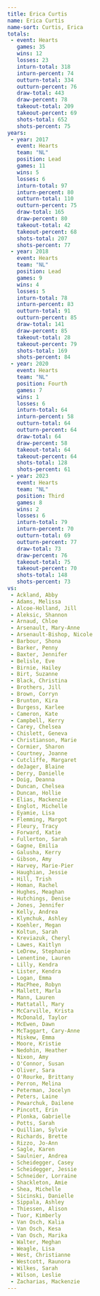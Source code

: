 ```yaml
---
title: Erica Curtis
name: Erica Curtis
name-sort: Curtis, Erica
totals:
 - event: Hearts
   games: 35
   wins: 12
   losses: 23
   inturn-total: 318
   inturn-percent: 74
   outturn-total: 334
   outturn-percent: 76
   draw-total: 443
   draw-percent: 78
   takeout-total: 209
   takeout-percent: 69
   shots-total: 652
   shots-percent: 75
years:
 - year: 2017
   event: Hearts
   team: "NL"
   position: Lead
   games: 11
   wins: 5
   losses: 6
   inturn-total: 97
   inturn-percent: 80
   outturn-total: 110
   outturn-percent: 75
   draw-total: 165
   draw-percent: 80
   takeout-total: 42
   takeout-percent: 68
   shots-total: 207
   shots-percent: 77
 - year: 2018
   event: Hearts
   team: "NL"
   position: Lead
   games: 9
   wins: 4
   losses: 5
   inturn-total: 78
   inturn-percent: 83
   outturn-total: 91
   outturn-percent: 85
   draw-total: 141
   draw-percent: 85
   takeout-total: 28
   takeout-percent: 79
   shots-total: 169
   shots-percent: 84
 - year: 2020
   event: Hearts
   team: "NL"
   position: Fourth
   games: 7
   wins: 1
   losses: 6
   inturn-total: 64
   inturn-percent: 58
   outturn-total: 64
   outturn-percent: 64
   draw-total: 64
   draw-percent: 58
   takeout-total: 64
   takeout-percent: 64
   shots-total: 128
   shots-percent: 61
 - year: 2023
   event: Hearts
   team: "NL"
   position: Third
   games: 8
   wins: 2
   losses: 6
   inturn-total: 79
   inturn-percent: 70
   outturn-total: 69
   outturn-percent: 77
   draw-total: 73
   draw-percent: 76
   takeout-total: 75
   takeout-percent: 70
   shots-total: 148
   shots-percent: 73
vs:
 - Ackland, Abby
 - Adams, Melissa
 - Alcoe-Holland, Jill
 - Aleksic, Shannon
 - Arnaud, Chloe
 - Arsenault, Mary-Anne
 - Arsenault-Bishop, Nicole
 - Barbour, Shona
 - Barker, Penny
 - Baxter, Jennifer
 - Belisle, Eve
 - Birnie, Hailey
 - Birt, Suzanne
 - Black, Christina
 - Brothers, Jill
 - Brown, Corryn
 - Brunton, Kira
 - Burgess, Karlee
 - Cameron, Kate
 - Campbell, Kerry
 - Carey, Chelsea
 - Chislett, Geneva
 - Christianson, Marie
 - Cormier, Sharon
 - Courtney, Joanne
 - Cutcliffe, Margaret
 - deJager, Blaine
 - Derry, Danielle
 - Doig, Deanna
 - Duncan, Chelsea
 - Duncan, Hollie
 - Elias, Mackenzie
 - Englot, Michelle
 - Eyamie, Lisa
 - Flemming, Margot
 - Fleury, Tracy
 - Forward, Katie
 - Fullerton, Sarah
 - Gagne, Emilia
 - Galusha, Kerry
 - Gibson, Amy
 - Harvey, Marie-Pier
 - Haughian, Jessie
 - Hill, Trish
 - Homan, Rachel
 - Hughes, Meaghan
 - Hutchings, Denise
 - Jones, Jennifer
 - Kelly, Andrea
 - Klymchuk, Ashley
 - Koehler, Megan
 - Koltun, Sarah
 - Kreviazuk, Cheryl
 - Lawes, Kaitlyn
 - LeDrew, Stephanie
 - Lenentine, Lauren
 - Lilly, Kendra
 - Lister, Kendra
 - Logan, Emma
 - MacPhee, Robyn
 - Mallett, Marla
 - Mann, Lauren
 - Mattatall, Mary
 - McCarville, Krista
 - McDonald, Taylor
 - McEwen, Dawn
 - McTaggart, Cary-Anne
 - Miskew, Emma
 - Moore, Kristie
 - Nedohin, Heather
 - Nixon, Amy
 - O'Connor, Susan
 - Oliver, Sara
 - O'Rourke, Brittany
 - Perron, Melina
 - Peterman, Jocelyn
 - Peters, Laine
 - Pewarchuk, Dailene
 - Pincott, Erin
 - Plonka, Gabrielle
 - Potts, Sarah
 - Quillian, Sylvie
 - Richards, Brette
 - Rizzo, Jo-Ann
 - Sagle, Karen
 - Saulnier, Andrea
 - Scheidegger, Casey
 - Scheidegger, Jessie
 - Schneider, Lorraine
 - Shackleton, Amie
 - Shea, Michelle
 - Sicinski, Danielle
 - Sippala, Ashley
 - Thiessen, Alison
 - Tuor, Kimberly
 - Van Osch, Kalia
 - Van Osch, Kesa
 - Van Osch, Marika
 - Walter, Meghan
 - Weagle, Lisa
 - West, Christianne
 - Westcott, Raunora
 - Wilkes, Sarah
 - Wilson, Leslie
 - Zacharias, Mackenzie
---
```

